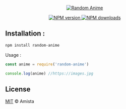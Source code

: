 <p align="center">
  <a href="https://www.npmjs.com/package/random-anime">
    <img src="https://cdn.discordapp.com/attachments/666573321894232095/690961950527717456/random-anime.png" alt="Random Anime">
  </a>
</p>
<p align="center">
  <a href="https://www.npmjs.com/package/random-anime"><img src="https://img.shields.io/npm/v/random-anime.svg?maxAge=3600" alt="NPM version" />
  </a>
  <a href="https://www.npmjs.com/package/random-anime"><img src="https://img.shields.io/npm/dt/random-anime.svg?maxAge=3600" alt="NPM downloads" />
   </a>
</p>

## Installation :
```bash
npm install random-anime
```

Usage :
```javascript
const anime = require('random-anime')

console.log(anime) //https://images.jpg
```

## License
[MIT](https://github.com/amistaa/random-anime/blob/master/LICENSE) © Amista
